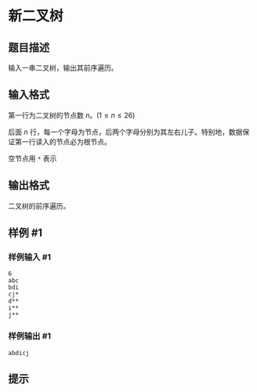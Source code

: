# 新二叉树

## 题目描述

输入一串二叉树，输出其前序遍历。


## 输入格式

第一行为二叉树的节点数 $n$。($1 \leq n \leq 26$)

后面 $n$ 行，每一个字母为节点，后两个字母分别为其左右儿子。特别地，数据保证第一行读入的节点必为根节点。

空节点用 `*` 表示


## 输出格式

二叉树的前序遍历。

## 样例 #1

### 样例输入 #1
```
6
abc
bdi
cj*
d**
i**
j**
```

### 样例输出 #1

```
abdicj
```

## 提示


